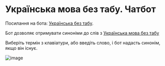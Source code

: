 # Українська мова без табу. Чатбот
Посилання на бота: [Українська без табу](https://t.me/ua_bez_tabu_bot).

Бот дозволяє отримувати синоніми до слів з [Українська мова без табу](https://github.com/MurzikVasilyevich/ua-bez-tabu)

Виберіть термін з клавіатури, або введіть слово, і бот надасть синонім, якщо він існує.

![image](https://user-images.githubusercontent.com/93987936/183085723-52b12bc2-2da3-448a-815f-5c8b46d553dc.png)
